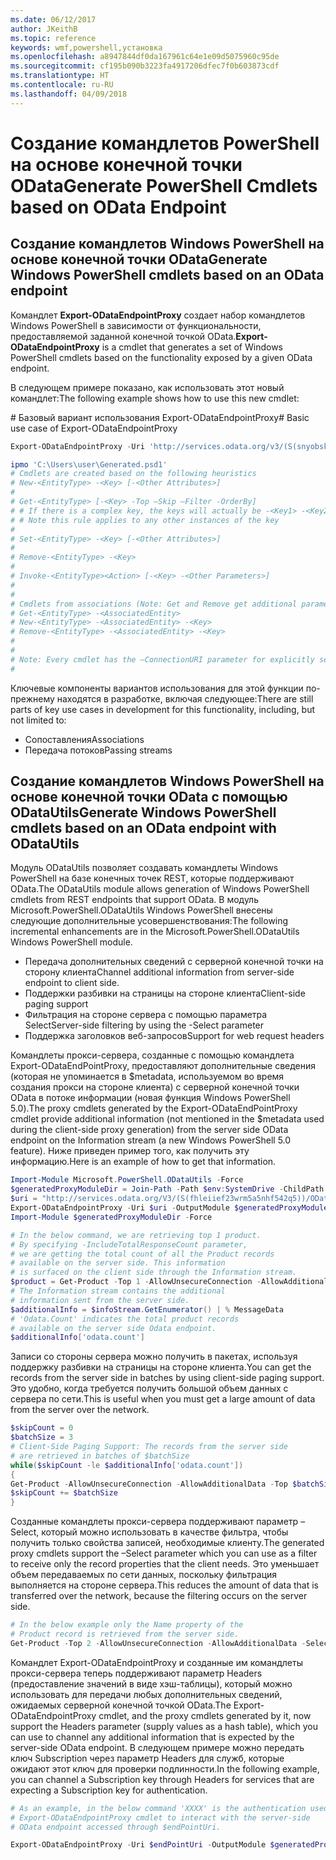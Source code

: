 ```yaml
---
ms.date: 06/12/2017
author: JKeithB
ms.topic: reference
keywords: wmf,powershell,установка
ms.openlocfilehash: a8947844df0da167961c64e1e09d5075960c95de
ms.sourcegitcommit: cf195b090b3223fa4917206dfec7f0b603873cdf
ms.translationtype: HT
ms.contentlocale: ru-RU
ms.lasthandoff: 04/09/2018
---
```

# <a name="generate-powershell-cmdlets-based-on-odata-endpoint"></a><span data-ttu-id="337bc-102">Создание командлетов PowerShell на основе конечной точки OData</span><span class="sxs-lookup"><span data-stu-id="337bc-102">Generate PowerShell Cmdlets based on OData Endpoint</span></span>
<a name="generate-windows-powershell-cmdlets-based-on-an-odata-endpoint"></a><span data-ttu-id="337bc-103">Создание командлетов Windows PowerShell на основе конечной точки OData</span><span class="sxs-lookup"><span data-stu-id="337bc-103">Generate Windows PowerShell cmdlets based on an OData endpoint</span></span>
--------------------------------------------------------------

<span data-ttu-id="337bc-104">Командлет **Export-ODataEndpointProxy** создает набор командлетов Windows PowerShell в зависимости от функциональности, предоставляемой заданной конечной точкой OData.</span><span class="sxs-lookup"><span data-stu-id="337bc-104">**Export-ODataEndpointProxy** is a cmdlet that generates a set of Windows PowerShell cmdlets based on the functionality exposed by a given OData endpoint.</span></span>

<span data-ttu-id="337bc-105">В следующем примере показано, как использовать этот новый командлет:</span><span class="sxs-lookup"><span data-stu-id="337bc-105">The following example shows how to use this new cmdlet:</span></span>

<span data-ttu-id="337bc-106">\# Базовый вариант использования Export-ODataEndpointProxy</span><span class="sxs-lookup"><span data-stu-id="337bc-106">\# Basic use case of Export-ODataEndpointProxy</span></span>

```powershell
Export-ODataEndpointProxy -Uri 'http://services.odata.org/v3/(S(snyobsk1hhutkb2yulwldgf1))/odata/odata.svc' -OutputModule C:\Users\user\Generated.psd1

ipmo 'C:\Users\user\Generated.psd1'
# Cmdlets are created based on the following heuristics
# New-<EntityType> -<Key> [-<Other Attributes>]
#
# Get-<EntityType> [-<Key> -Top –Skip –Filter -OrderBy]
# # If there is a complex key, the keys will actually be -<Key1> -<Key2>…
# # Note this rule applies to any other instances of the key
#
# Set-<EntityType> -<Key> [-<Other Attributes>]
#
# Remove-<EntityType> -<Key>
#
# Invoke-<EntityType><Action> [-<Key> -<Other Parameters>]
#
#
# Cmdlets from associations (Note: Get and Remove get additional parameter sets)
# Get-<EntityType> -<AssociatedEntity>
# New-<EntityType> -<AssociatedEntity> -<Key>
# Remove-<EntityType> -<AssociatedEntity> -<Key>
#
#
# Note: Every cmdlet has the –ConnectionURI parameter for explicitly setting the URI of the endpoint. This normally uses the same address that you gave the Export-ODataEndpointProxy cmdlet, but can be overridden in this fashion for the sake of similar endpoints.
#
```

<span data-ttu-id="337bc-107">Ключевые компоненты вариантов использования для этой функции по-прежнему находятся в разработке, включая следующее:</span><span class="sxs-lookup"><span data-stu-id="337bc-107">There are still parts of key use cases in development for this functionality, including, but not limited to:</span></span>
-   <span data-ttu-id="337bc-108">Сопоставления</span><span class="sxs-lookup"><span data-stu-id="337bc-108">Associations</span></span>
-   <span data-ttu-id="337bc-109">Передача потоков</span><span class="sxs-lookup"><span data-stu-id="337bc-109">Passing streams</span></span>

<a name="generate-windows-powershell-cmdlets-based-on-an-odata-endpoint-with-odatautils"></a><span data-ttu-id="337bc-110">Создание командлетов Windows PowerShell на основе конечной точки OData с помощью ODataUtils</span><span class="sxs-lookup"><span data-stu-id="337bc-110">Generate Windows PowerShell cmdlets based on an OData endpoint with ODataUtils</span></span>
------------------------------------------------------------------------------
<span data-ttu-id="337bc-111">Модуль ODataUtils позволяет создавать командлеты Windows PowerShell на базе конечных точек REST, которые поддерживают OData.</span><span class="sxs-lookup"><span data-stu-id="337bc-111">The ODataUtils module allows generation of Windows PowerShell cmdlets from REST endpoints that support OData.</span></span> <span data-ttu-id="337bc-112">В модуль Microsoft.PowerShell.ODataUtils Windows PowerShell внесены следующие дополнительные усовершенствования:</span><span class="sxs-lookup"><span data-stu-id="337bc-112">The following incremental enhancements are in the Microsoft.PowerShell.ODataUtils Windows PowerShell module.</span></span>
-   <span data-ttu-id="337bc-113">Передача дополнительных сведений с серверной конечной точки на сторону клиента</span><span class="sxs-lookup"><span data-stu-id="337bc-113">Channel additional information from server-side endpoint to client side.</span></span>
-   <span data-ttu-id="337bc-114">Поддержки разбивки на страницы на стороне клиента</span><span class="sxs-lookup"><span data-stu-id="337bc-114">Client-side paging support</span></span>
-   <span data-ttu-id="337bc-115">Фильтрация на стороне сервера с помощью параметра Select</span><span class="sxs-lookup"><span data-stu-id="337bc-115">Server-side filtering by using the -Select parameter</span></span>
-   <span data-ttu-id="337bc-116">Поддержка заголовков веб-запросов</span><span class="sxs-lookup"><span data-stu-id="337bc-116">Support for web request headers</span></span>

<span data-ttu-id="337bc-117">Командлеты прокси-сервера, созданные с помощью командлета Export-ODataEndPointProxy, предоставляют дополнительные сведения (которая не упоминается в $metadata, используемом во время создания прокси на стороне клиента) с серверной конечной точки OData в потоке информации (новая функция Windows PowerShell 5.0).</span><span class="sxs-lookup"><span data-stu-id="337bc-117">The proxy cmdlets generated by the Export-ODataEndPointProxy cmdlet provide additional information (not mentioned in the $metadata used during the client-side proxy generation) from the server side OData endpoint on the Information stream (a new Windows PowerShell 5.0 feature).</span></span> <span data-ttu-id="337bc-118">Ниже приведен пример того, как получить эту информацию.</span><span class="sxs-lookup"><span data-stu-id="337bc-118">Here is an example of how to get that information.</span></span>
```powershell
Import-Module Microsoft.PowerShell.ODataUtils -Force
$generatedProxyModuleDir = Join-Path -Path $env:SystemDrive -ChildPath 'ODataDemoProxy'
$uri = "http://services.odata.org/V3/(S(fhleiief23wrm5a5nhf542q5))/OData/OData.svc/"
Export-ODataEndpointProxy -Uri $uri -OutputModule $generatedProxyModuleDir -Force -AllowUnSecureConnection -Verbose -AllowClobber
Import-Module $generatedProxyModuleDir -Force

# In the below command, we are retrieving top 1 product.
# By specifying -IncludeTotalResponseCount parameter,
# we are getting the total count of all the Product records
# available on the server side. This information
# is surfaced on the client side through the Information stream.
$product = Get-Product -Top 1 -AllowUnsecureConnection -AllowAdditionalData -IncludeTotalResponseCount -InformationVariable infoStream
# The Information stream contains the additional
# information sent from the server side.
$additionalInfo = $infoStream.GetEnumerator() | % MessageData
# 'Odata.Count' indicates the total product records
# available on the server side Odata endpoint.
$additionalInfo['odata.count']
```

<span data-ttu-id="337bc-119">Записи со стороны сервера можно получить в пакетах, используя поддержку разбивки на страницы на стороне клиента.</span><span class="sxs-lookup"><span data-stu-id="337bc-119">You can get the records from the server side in batches by using client-side paging support.</span></span> <span data-ttu-id="337bc-120">Это удобно, когда требуется получить большой объем данных с сервера по сети.</span><span class="sxs-lookup"><span data-stu-id="337bc-120">This is useful when you must get a large amount of data from the server over the network.</span></span>
```powershell
$skipCount = 0
$batchSize = 3
# Client-Side Paging Support: The records from the server side
# are retrieved in batches of $batchSize
while($skipCount -le $additionalInfo['odata.count'])
{
Get-Product -AllowUnsecureConnection -AllowAdditionalData -Top $batchSize -Skip $skipCount
$skipCount += $batchSize
}
```

<span data-ttu-id="337bc-121">Созданные командлеты прокси-сервера поддерживают параметр –Select, который можно использовать в качестве фильтра, чтобы получить только свойства записей, необходимые клиенту.</span><span class="sxs-lookup"><span data-stu-id="337bc-121">The generated proxy cmdlets support the –Select parameter which you can use as a filter to receive only the record properties that the client needs.</span></span> <span data-ttu-id="337bc-122">Это уменьшает объем передаваемых по сети данных, поскольку фильтрация выполняется на стороне сервера.</span><span class="sxs-lookup"><span data-stu-id="337bc-122">This reduces the amount of data that is transferred over the network, because the filtering occurs on the server side.</span></span>
```powershell
# In the below example only the Name property of the
# Product record is retrieved from the server side.
Get-Product -Top 2 -AllowUnsecureConnection -AllowAdditionalData -Select Name
```

<span data-ttu-id="337bc-123">Командлет Export-ODataEndpointProxy и созданные им командлеты прокси-сервера теперь поддерживают параметр Headers (предоставление значений в виде хэш-таблицы), который можно использовать для передачи любых дополнительных сведений, ожидаемых серверной конечной точкой OData.</span><span class="sxs-lookup"><span data-stu-id="337bc-123">The Export-ODataEndpointProxy cmdlet, and the proxy cmdlets generated by it, now support the Headers parameter (supply values as a hash table), which you can use to channel any additional information that is expected by the server-side OData endpoint.</span></span> <span data-ttu-id="337bc-124">В следующем примере можно передать ключ Subscription через параметр Headers для служб, которые ожидают этот ключ для проверки подлинности.</span><span class="sxs-lookup"><span data-stu-id="337bc-124">In the following example, you can channel a Subscription key through Headers for services that are expecting a Subscription key for authentication.</span></span>
```powershell
# As an example, in the below command 'XXXX' is the authentication used by the
# Export-ODataEndpointProxy cmdlet to interact with the server-side
# OData endpoint accessed through $endPointUri.

Export-ODataEndpointProxy -Uri $endPointUri -OutputModule $generatedProxyModuleDir -Force -AllowUnSecureConnection -Verbose -Headers @{'subscription-key'='XXXX'}
```